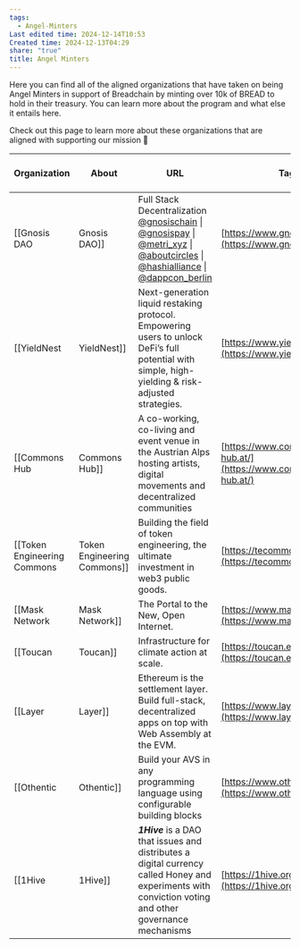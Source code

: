 ```yaml
---
tags:
  - Angel-Minters
Last edited time: 2024-12-14T10:53
Created time: 2024-12-13T04:29
share: "true"
title: Angel Minters
---
```

Here you can find all of the aligned organizations that have taken on being Angel Minters in support of Breadchain by minting over 10k of BREAD to hold in their treasury. You can learn more about the program and what else it entails here.

Check out this page to learn more about these organizations that are aligned with supporting our mission 🤝

|Organization|About|URL|Tags|![](https://www.notion.so/icons/follow_gray.svg)Social Media|![](https://www.notion.so/icons/bread_gray.svg)BREAD Holdings|Why did you mint?|
|---|---|---|---|---|---|---|
|[[Gnosis DAO|Gnosis DAO]]|Full Stack Decentralization [@gnosischain](https://x.com/gnosischain) \| [@gnosispay](https://x.com/gnosispay) \| [@metri_xyz](https://x.com/metri_xyz) \| [@aboutcircles](https://x.com/aboutcircles) \| [@hashialliance](https://x.com/hashialliance) \| [@dappcon_berlin](https://x.com/dappcon_berlin)|[https://www.gnosis.io/dao](https://www.gnosis.io/dao)|Blockchain|[https://x.com/GnosisDAO](https://x.com/GnosisDAO)|200000||
|[[YieldNest|YieldNest]]|Next-generation liquid restaking protocol. Empowering users to unlock DeFi’s full potential with simple, high-yielding & risk-adjusted strategies.|[https://www.yieldnest.finance/](https://www.yieldnest.finance/)|DeFi|[https://x.com/YieldNestFi](https://x.com/YieldNestFi)|15000||
|[[Commons Hub|Commons Hub]]|A co-working, co-living and event venue in the Austrian Alps hosting artists, digital movements and decentralized communities|[https://www.commons-hub.at/](https://www.commons-hub.at/)|Commons, Physical Space|[https://x.com/CommonsHubAT](https://x.com/CommonsHubAT)|||
|[[Token Engineering Commons|Token Engineering Commons]]|Building the field of token engineering, the ultimate investment in web3 public goods.|[https://tecommons.org/](https://tecommons.org/)|Commons|[https://x.com/tecmns](https://x.com/tecmns)|||
|[[Mask Network|Mask Network]]|The Portal to the New, Open Internet.|[https://www.mask.io/](https://www.mask.io/)|Social Media|[https://x.com/realMaskNetwork](https://x.com/realMaskNetwork)|||
|[[Toucan|Toucan]]|Infrastructure for climate action at scale.|[https://toucan.earth/](https://toucan.earth/)|ReFi|[https://x.com/ToucanProtocol](https://x.com/ToucanProtocol)|||
|[[Layer|Layer]]|Ethereum is the settlement layer. Build full-stack, decentralized apps on top with Web Assembly at the EVM.|[https://www.layer.xyz/](https://www.layer.xyz/)|Eigen Layer|[https://x.com/LayerOnEth](https://x.com/LayerOnEth)|||
|[[Othentic|Othentic]]|Build your AVS in any programming language using configurable building blocks|[https://www.othentic.xyz/](https://www.othentic.xyz/)|Eigen Layer|[https://x.com/0xOthentic](https://x.com/0xOthentic)|||
|[[1Hive|1Hive]]|_**1Hive**_ is a DAO that issues and distributes a digital currency called Honey and experiments with conviction voting and other governance mechanisms|[https://1hive.org/](https://1hive.org/)|Commons, DeFi|[https://x.com/1hiveorg](https://x.com/1hiveorg)|||